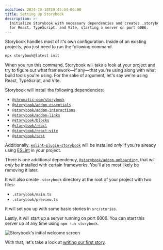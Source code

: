 ```yaml
---
modified: 2024-10-18T19:45:04-06:00
title: Setting Up Storybook
description: >-
  Initialize Storybook with necessary dependencies and creates .storybook files
  for React, TypeScript, and Vite, starting a server on port 6006.
---
```


Storybook handles most of it's own configuration. Inside of an existing projects, you just need to run the following command.

```bash
npx storybook@latest init
```

When you run this command, Storybook will take a look at your project and try to figure out what framework—if any—that you're using along with what build tools you're using. For the sake of argument, let's say we're using React, TypeScript, and Vite.

Storybook will install the following dependencies:

- [`@chromatic-com/storybook`](https://npm.im/@chromatic-com/storybook)
- [`@storybook/addon-essentials`](https://npm.im/@storybook/addon-essentials)
- [`@storybook/addon-interactions`](https://npm.im/@storybook/addon-interactions)
- [`@storybook/addon-links`](https://npm.im/@storybook/addon-links)
- [`@storybook/blocks`](https://npm.im/@storybook/blocks)
- [`@storybook/react`](https://npm.im/@storybook/react)
- [`@storybook/react-vite`](https://npm.im/@storybook/react-vite)
- [`@storybook/test`](https://npm.im/@storybook/test)

Additionally, [`eslint-plugin-storybook`](https://npm.im/eslint-plugin-storybook) will be installed _only_ if you're already using [ESLint](https://eslint.org/) in your project.

There is one additional dependency, [`@storybook/addon-onboarding`](https://npm.im/@storybook/addon-onboarding), that will _only_ be installed with certain frameworks. You'll also most likely be removing it later.

It will also create `.storybook` directory at the root of your project with two files:

- `.storybook/main.ts`
- `.storybook/preview.ts`

It will set you up with some basic stories in `src/stories`.

Lastly, it will start up a server running on port 6006. You can start this server up at any time using `npm run storybook`.

![Storybook's initial welcome screen](assets/storybook-welcome-screen.png)

With that, let's take a look at [writing our first story](writing-stories).
